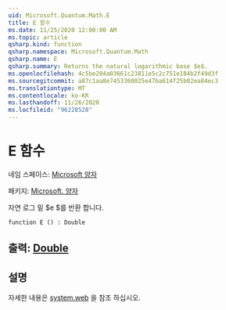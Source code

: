 ```yaml
---
uid: Microsoft.Quantum.Math.E
title: E 함수
ms.date: 11/25/2020 12:00:00 AM
ms.topic: article
qsharp.kind: function
qsharp.namespace: Microsoft.Quantum.Math
qsharp.name: E
qsharp.summary: Returns the natural logarithmic base $e$.
ms.openlocfilehash: 4c5be204a03661c23811e5c2c751e184b2f49d3f
ms.sourcegitcommit: a87c1aa8e7453360025e47ba614f25b02ea84ec3
ms.translationtype: MT
ms.contentlocale: ko-KR
ms.lasthandoff: 11/26/2020
ms.locfileid: "96228528"
---
```

# <a name="e-function"></a>E 함수

네임 스페이스: [Microsoft 양자](xref:Microsoft.Quantum.Math)

패키지: [Microsoft. 양자](https://nuget.org/packages/Microsoft.Quantum.QSharp.Core)


자연 로그 밑 $e $를 반환 합니다.

```qsharp
function E () : Double
```


## <a name="output--double"></a>출력: [Double](xref:microsoft.quantum.lang-ref.double)



## <a name="remarks"></a>설명

자세한 내용은 [system.web](https://docs.microsoft.com/dotnet/api/system.math.e) 을 참조 하십시오.